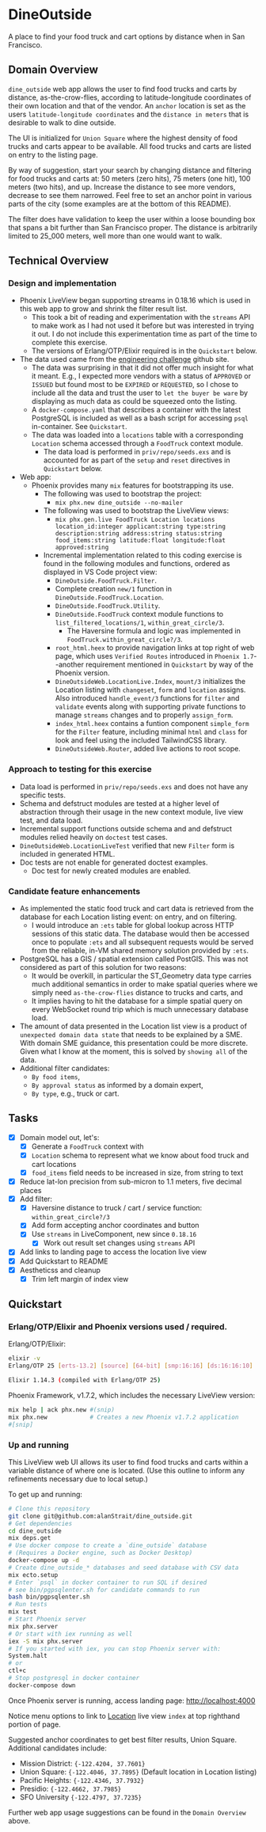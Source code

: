 # DineOutside

A place to find your food truck and cart options by distance when in San Francisco.

## Domain Overview

`dine_outside` web app allows the user to find food trucks and carts by distance, as-the-crow-flies, according to latitude-longitude coordinates of their own location and that of the vendor.  An `anchor` location is set as the users `latitude-longitude coordinates` and the `distance in meters` that is desirable to walk to dine outside.

The UI is initialized for `Union Square` where the highest density of food trucks and carts appear to be available.  All food trucks and carts are listed on entry to the listing page.  

By way of suggestion, start your search by changing distance and filtering for food trucks and carts at: 50 meters (zero hits), 75 meters (one hit), 100 meters (two hits), and up.  Increase the distance to see more vendors, decrease to see them narrowed.  Feel free to set an anchor point in various parts of the city (some examples are at the bottom of this README).

The filter does have validation to keep the user within a loose bounding box that spans a bit further than San Francisco proper.  The distance is arbitrarily limited to 25_000 meters, well more than one would want to walk.

## Technical Overview

### Design and implementation 
* Phoenix LiveView began supporting streams in 0.18.16 which is used in this web app to grow and shrink the filter result list.
  * This took a bit of reading and experimentation with the `streams` API to make work as I had not used it before but was interested in trying it out.  I do not include this experimentation time as part of the time to complete this exercise.
  * The versions of Erlang/OTP/Elixir required is in the `Quickstart` below.
* The data used came from the [engineering challenge](https://github.com/peck/engineering-assessment) github site.
  * The data was surprising in that it did not offer much insight for what it meant.  E.g., I expected more vendors with a status of `APPROVED` or `ISSUED` but found most to be `EXPIRED` or `REQUESTED`, so I chose to include all the data and trust the user to `let the buyer be ware` by displaying as much data as could be squeezed onto the listing.
  * A `docker-compose.yaml` that describes a container with the latest PostgreSQL is included as well as a bash script for accessing `psql` in-container.  See `Quickstart`.
  * The data was loaded into a `locations` table with a corresponding `Location` schema accessed through a `FoodTruck` context module.
    * The data load is performed in `priv/repo/seeds.exs` and is accounted for as part of the `setup` and `reset` directives in `Quickstart` below.
* Web app:
  * Phoenix provides many `mix` features for bootstrapping its use.  
    * The following was used to bootstrap the project:
      * `mix phx.new dine_outside --no-mailer`
    * The following was used to bootstrap the LiveView views:
      * `mix phx.gen.live FoodTruck Location locations location_id:integer applicant:string type:string description:string address:string status:string food_items:string latitude:float longitude:float approved:string`
    * Incremental implementation related to this coding exercise is found in the following modules and functions, ordered as displayed in VS Code project view:
      * `DineOutside.FoodTruck.Filter`.
      * Complete creation `new/1` function in `DineOutside.FoodTruck.Location`.
      * `DineOutside.FoodTruck.Utility`.
      * `DineOutside.FoodTruck` context module functions to `list_filtered_locations/1`, `within_great_circle/3`.
        * The Haversine formula and logic was implemented in `FoodTruck.within_great_circle?/3`.
      * `root_html.heex` to provide navigation links at top right of web page, which uses `Verified Routes` introduced in `Phoenix 1.7`--another requirement mentioned in `Quickstart` by way of the Phoenix version.
      * `DineOutsideWeb.LocationLive.Index`, `mount/3` initializes the Location listing with `changeset`, `form` and `location` assigns.  Also introduced `handle_event/3` functions for `filter` and `validate` events along with supporting private functions to manage `streams` changes and to properly `assign_form`.
      * `index_html.heex` contains a funtion component `simple_form` for the `Filter` feature, including minimal `html` and `class` for look and feel using the included TailwindCSS library.
      * `DineOutsideWeb.Router`, added live actions to root scope.

### Approach to testing for this exercise
  * Data load is performed in `priv/repo/seeds.exs` and does not have any specific tests.
  * Schema and defstruct modules are tested at a higher level of abstraction through their usage in the new context module, live view test, and data load.
  * Incremental support functions outside schema and and defstruct modules relied heavily on `doctest` test cases.
  * `DineOutsideWeb.LocationLiveTest` verified that new `Filter` form is included in generated HTML.
  * Doc tests are not enable for generated doctest examples.
    * Doc test for newly created modules are enabled.

### Candidate feature enhancements

* As implemented the static food truck and cart data is retrieved from the database for each Location listing event: on entry, and on filtering.
  * I would introduce an `:ets` table for global lookup across HTTP sessions of this static data.  The database would then be accessed once to populate `:ets` and all subsequent requests would be served from the reliable, in-VM shared memory solution provided by `:ets`.
* PostgreSQL has a GIS / spatial extension called PostGIS.  This was not considered as part of this solution for two reasons: 
  * It would be overkill, in particular the ST_Geometry data type carries much additional semantics in order to make spatial queries where we simply need `as-the-crow-flies` distance to trucks and carts, and 
  * It implies having to hit the database for a simple spatial query on every WebSocket round trip which is much unnecessary database load.
* The amount of data presented in the Location list view is a product of `unexpected domain data state` that needs to be explained by a SME.  With domain SME guidance, this presentation could be more discrete.  Given what I know at the moment, this is solved by `showing all` of the data.
* Additional filter candidates:
  * `By food items`,
  * `By approval status` as informed by a domain expert,
  * `By type`, e.g., truck or cart.

## Tasks

- [x] Domain model out, let's:
  - [x] Generate a `FoodTruck` context with 
  - [x] `Location` schema to represent what we know about food truck and cart locations
  - [x] `food_items` field needs to be increased in size, from string to text
- [x] Reduce lat-lon precision from sub-micron to 1.1 meters, five decimal places
- [x] Add filter:
  - [x] Haversine distance to truck / cart / service function: `within_great_circle?/3`
  - [x] Add form accepting anchor coordinates and button
  - [x] Use `streams` in LiveComponent, new since `0.18.16`
    - [x] Work out result set changes using `streams` API
- [x] Add links to landing page to access the location live view
- [x] Add Quickstart to README
- [x] Aestheticss and cleanup
  - [x] Trim left margin of index view

## Quickstart

### Erlang/OTP/Elixir and Phoenix versions used / required.

Erlang/OTP/Elixir:
```bash
elixir -v
Erlang/OTP 25 [erts-13.2] [source] [64-bit] [smp:16:16] [ds:16:16:10] [async-threads:1] [jit:ns]

Elixir 1.14.3 (compiled with Erlang/OTP 25)
```

Phoenix Framework, v1.7.2, which includes the necessary LiveView version:
```bash 
mix help | ack phx.new #(snip)
mix phx.new            # Creates a new Phoenix v1.7.2 application
#[snip]
```

### Up and running
This LiveView web UI allows its user to find food trucks and carts within a variable distance of where one is located.  (Use this outline to inform any refinements necessary due to local setup.)

To get up and running:
```bash
# Clone this repository
git clone git@github.com:alanStrait/dine_outside.git
# Get dependencies
cd dine_outside
mix deps.get
# Use docker compose to create a `dine_outside` database 
# (Requires a Docker engine, such as Docker Desktop)
docker-compose up -d
# Create dine_outside_* databases and seed database with CSV data
mix ecto.setup
# Enter `psql` in docker container to run SQL if desired
# see bin/pgpsqlenter.sh for candidate commands to run
bash bin/pgpsqlenter.sh
# Run tests
mix test
# Start Phoenix server
mix phx.server
# Or start with iex running as well
iex -S mix phx.server
# If you started with iex, you can stop Phoenix server with:
System.halt 
# or
ctl+c
# Stop postgresql in docker container
docker-compose down
```

Once Phoenix server is running, access landing page: [http://localhost:4000](http://localhost:4000)

Notice menu options to link to [Location](http://localhost:4000/locations) live view `index` at top righthand portion of page.

Suggested anchor coordinates to get best filter results, Union Square.
Additional candidates include:
  * Mission District: `{-122.4204, 37.7601}`
  * Union Square:     `{-122.4046, 37.7895}` (Default location in Location listing)
  * Pacific Heights:  `{-122.4346, 37.7932}`
  * Presidio:         `{-122.4662, 37.7985}`
  * SFO University    `{-122.4797, 37.7235}`

Further web app usage suggestions can be found in the `Domain Overview` above.
